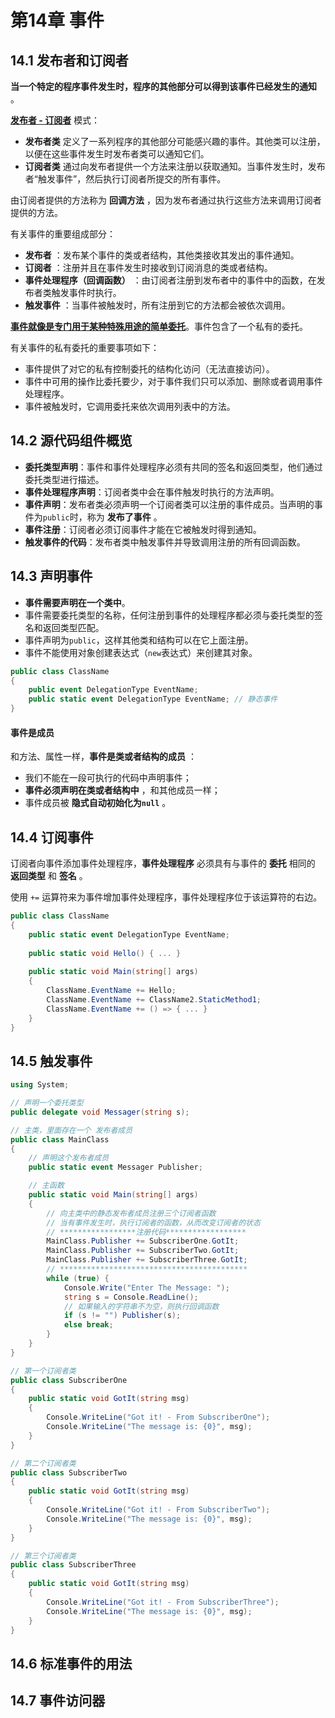 # 第14章 事件

## 14.1 发布者和订阅者

**当一个特定的程序事件发生时，程序的其他部分可以得到该事件已经发生的通知** 。

**<u>发布者 - 订阅者</u>** 模式：

* **发布者类** 定义了一系列程序的其他部分可能感兴趣的事件。其他类可以注册，以便在这些事件发生时发布者类可以通知它们。
* **订阅者类** 通过向发布者提供一个方法来注册以获取通知。当事件发生时，发布者“触发事件”，然后执行订阅者所提交的所有事件。

由订阅者提供的方法称为 **回调方法** ，因为发布者通过执行这些方法来调用订阅者提供的方法。

有关事件的重要组成部分：

* **发布者** ：发布某个事件的类或者结构，其他类接收其发出的事件通知。
* **订阅者** ：注册并且在事件发生时接收到订阅消息的类或者结构。
* **事件处理程序（回调函数）** ：由订阅者注册到发布者中的事件中的函数，在发布者类触发事件时执行。
* **触发事件** ：当事件被触发时，所有注册到它的方法都会被依次调用。

**<u>事件就像是专门用于某种特殊用途的简单委托</u>**。事件包含了一个私有的委托。

有关事件的私有委托的重要事项如下：

* 事件提供了对它的私有控制委托的结构化访问（无法直接访问）。
* 事件中可用的操作比委托要少，对于事件我们只可以添加、删除或者调用事件处理程序。
* 事件被触发时，它调用委托来依次调用列表中的方法。

## 14.2 源代码组件概览

* **委托类型声明**：事件和事件处理程序必须有共同的签名和返回类型，他们通过委托类型进行描述。
* **事件处理程序声明**：订阅者类中会在事件触发时执行的方法声明。
* **事件声明**：发布者类必须声明一个订阅者类可以注册的事件成员。当声明的事件为`public`时，称为 **发布了事件** 。
* **事件注册**：订阅者必须订阅事件才能在它被触发时得到通知。
* **触发事件的代码**：发布者类中触发事件并导致调用注册的所有回调函数。

## 14.3 声明事件

* **事件需要声明在一个类中**。
* 事件需要委托类型的名称，任何注册到事件的处理程序都必须与委托类型的签名和返回类型匹配。
* 事件声明为`public`，这样其他类和结构可以在它上面注册。
* 事件不能使用对象创建表达式（`new`表达式）来创建其对象。

```C#
public class ClassName
{
    public event DelegationType EventName;
    public static event DelegationType EventName; // 静态事件
}
```

#### 事件是成员

和方法、属性一样，**事件是类或者结构的成员** ：

* 我们不能在一段可执行的代码中声明事件；
* **事件必须声明在类或者结构中** ，和其他成员一样；
* 事件成员被 **隐式自动初始化为`null`** 。

## 14.4 订阅事件

订阅者向事件添加事件处理程序，**事件处理程序** 必须具有与事件的 **委托** 相同的 **返回类型** 和 **签名** 。

使用 `+=` 运算符来为事件增加事件处理程序，事件处理程序位于该运算符的右边。

```C#
public class ClassName
{
    public static event DelegationType EventName;
    
    public static void Hello() { ... }
    
    public static void Main(string[] args)
    {
        ClassName.EventName += Hello;
        ClassName.EventName += ClassName2.StaticMethod1;
        ClassName.EventName += () => { ... }
    }
}
```

## 14.5 触发事件

```C#
using System;

// 声明一个委托类型
public delegate void Messager(string s);

// 主类，里面存在一个 发布者成员
public class MainClass
{
    // 声明这个发布者成员
    public static event Messager Publisher;

    // 主函数
    public static void Main(string[] args)
    {
        // 向主类中的静态发布者成员注册三个订阅者函数
        // 当有事件发生时，执行订阅者的函数，从而改变订阅者的状态
        // *****************注册代码******************
        MainClass.Publisher += SubscriberOne.GotIt;
        MainClass.Publisher += SubscriberTwo.GotIt;
        MainClass.Publisher += SubscriberThree.GotIt;
        // ******************************************
        while (true) {
            Console.Write("Enter The Message: ");
            string s = Console.ReadLine();
            // 如果输入的字符串不为空，则执行回调函数
            if (s != "") Publisher(s);
            else break;
        }
    }
}

// 第一个订阅者类
public class SubscriberOne
{
    public static void GotIt(string msg)
    {
        Console.WriteLine("Got it! - From SubscriberOne");
        Console.WriteLine("The message is: {0}", msg);
    }
}

// 第二个订阅者类
public class SubscriberTwo
{
    public static void GotIt(string msg)
    {
        Console.WriteLine("Got it! - From SubscriberTwo");
        Console.WriteLine("The message is: {0}", msg);
    }
}

// 第三个订阅者类
public class SubscriberThree
{
    public static void GotIt(string msg)
    {
        Console.WriteLine("Got it! - From SubscriberThree");
        Console.WriteLine("The message is: {0}", msg);
    }
}
```

## 14.6 标准事件的用法

## 14.7 事件访问器

